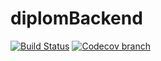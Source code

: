 # diplomBackend
[![Build Status](https://travis-ci.org/diplomit-dtu/diplomBackend.svg?branch=master)](https://travis-ci.org/cbudtz/diplomBackend)
[![Codecov branch](https://img.shields.io/codecov/c/github/cbudtz/diplomBackend/master.svg)](https://codecov.io/gh/cbudtz/diplomBackend)
